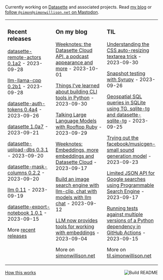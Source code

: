Currently working on [Datasette](https://datasette.io/) and associated projects. Read [my blog](https://simonwillison.net/) or <a href="https://fedi.simonwillison.net/@simon">follow `@simon@simonwillison.net` on Mastodon</a>.

<table><tr><td valign="top" width="33%">

### Recent releases
<!-- recent_releases starts -->
[datasette-remote-actors 0.1a2](https://github.com/datasette/datasette-remote-actors/releases/tag/0.1a2) - 2023-09-28

[llm-llama-cpp 0.2b1](https://github.com/simonw/llm-llama-cpp/releases/tag/0.2b1) - 2023-09-28

[datasette-auth-tokens 0.4a4](https://github.com/simonw/datasette-auth-tokens/releases/tag/0.4a4) - 2023-09-26

[datasette 1.0a7](https://github.com/simonw/datasette/releases/tag/1.0a7) - 2023-09-21

[datasette-upload-dbs 0.3.1](https://github.com/simonw/datasette-upload-dbs/releases/tag/0.3.1) - 2023-09-20

[datasette-mask-columns 0.2.2](https://github.com/simonw/datasette-mask-columns/releases/tag/0.2.2) - 2023-09-20

[llm 0.11](https://github.com/simonw/llm/releases/tag/0.11) - 2023-09-19

[datasette-export-notebook 1.0.1](https://github.com/simonw/datasette-export-notebook/releases/tag/1.0.1) - 2023-09-15
<!-- recent_releases ends -->
More [recent releases](https://github.com/simonw/simonw/blob/main/releases.md)
</td><td valign="top" width="34%">

### On my blog
<!-- blog starts -->
[Weeknotes: the Datasette Cloud API, a podcast appearance and more](http://simonwillison.net/2023/Oct/1/datasette-cloud-api/) - 2023-10-01

[Things I've learned about building CLI tools in Python](http://simonwillison.net/2023/Sep/30/cli-tools-python/) - 2023-09-30

[Talking Large Language Models with Rooftop Ruby](http://simonwillison.net/2023/Sep/29/llms-podcast/) - 2023-09-29

[Weeknotes: Embeddings, more embeddings and Datasette Cloud](http://simonwillison.net/2023/Sep/17/weeknotes-embeddings/) - 2023-09-17

[Build an image search engine with llm-clip, chat with models with llm chat](http://simonwillison.net/2023/Sep/12/llm-clip-and-chat/) - 2023-09-12

[LLM now provides tools for working with embeddings](http://simonwillison.net/2023/Sep/4/llm-embeddings/) - 2023-09-04
<!-- blog ends -->
More on [simonwillison.net](https://simonwillison.net/)
</td><td valign="top" width="33%">

### TIL
<!-- tils starts -->
[Understanding the CSS auto-resizing textarea trick](https://til.simonwillison.net/css/resizing-textarea) - 2023-09-30

[Snapshot testing with Syrupy](https://til.simonwillison.net/pytest/syrupy) - 2023-09-26

[Geospatial SQL queries in SQLite using TG, sqlite-tg and datasette-sqlite-tg](https://til.simonwillison.net/sqlite/sqlite-tg) - 2023-09-25

[Trying out the facebook/musicgen-small sound generation model](https://til.simonwillison.net/machinelearning/musicgen) - 2023-09-23

[Limited JSON API for Google searches using Programmable Search Engine](https://til.simonwillison.net/google/json-api-programmable-search-engine) - 2023-09-17

[Running tests against multiple versions of a Python dependency in GitHub Actions](https://til.simonwillison.net/github-actions/running-tests-against-multiple-verisons-of-dependencies) - 2023-09-15
<!-- tils ends -->
More on [til.simonwillison.net](https://til.simonwillison.net/)
</td></tr></table>

<a href="https://github.com/simonw/simonw/actions"><img src="https://github.com/simonw/simonw/workflows/Build%20README/badge.svg" align="right" alt="Build README"></a> <a href="https://simonwillison.net/2020/Jul/10/self-updating-profile-readme/">How this works</a>

